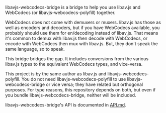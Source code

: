 libavjs-webcodecs-bridge is a bridge to help you use libav.js and WebCodecs (or
libavjs-webcodecs-polyfill) together.

WebCodecs does not come with demuxers or muxers. libav.js has those as well as
encoders and decoders, but if you have WebCodecs available, you probably should
use them for en/decoding instead of libav.js. That means it's common to demux
with libav.js then decode with WebCodecs, or encode with WebCodecs then mux with
libav.js. But, they don't speak the same language, so to speak.

This bridge bridges the gap. It includes conversions from the various libav.js
types to the equivalent WebCodecs types, and vice-versa.

This project is by the same author as libav.js and libavjs-webcodecs-polyfill.
You do not need libavjs-webcodecs-polyfill to use libavjs-webcodecs-bridge or
vice versa; they have related but orthogonal purposes. For type reasons, this
repository depends on both, but even if you bundle libavjs-webcodecs-bridge,
neither will be included.

libavjs-webcodecs-bridge's API is documented in [API.md](docs/API.md).
